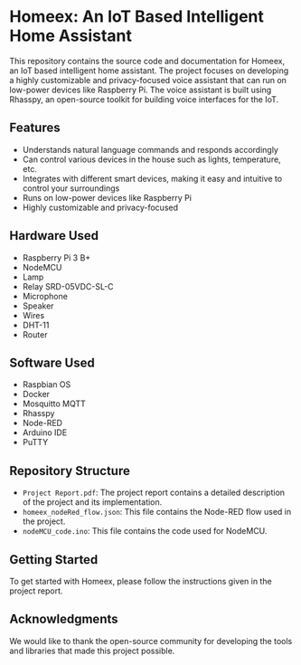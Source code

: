 # Homeex: An IoT Based Intelligent Home Assistant

  This repository contains the source code and documentation for Homeex, an IoT based intelligent home assistant. The project focuses on developing a highly customizable and privacy-focused voice assistant that can run on low-power devices like Raspberry Pi. The voice assistant is built using Rhasspy, an open-source toolkit for building voice interfaces for the IoT.

  ## Features

  - Understands natural language commands and responds accordingly
  - Can control various devices in the house such as lights, temperature, etc.
  - Integrates with different smart devices, making it easy and intuitive to control your surroundings
  - Runs on low-power devices like Raspberry Pi
  - Highly customizable and privacy-focused

  ## Hardware Used

  - Raspberry Pi 3 B+
  - NodeMCU
  - Lamp
  - Relay SRD-05VDC-SL-C
  - Microphone
  - Speaker
  - Wires
  - DHT-11
  - Router

  ## Software Used

  - Raspbian OS
  - Docker
  - Mosquitto MQTT
  - Rhasspy
  - Node-RED
  - Arduino IDE
  - PuTTY

  ## Repository Structure

  - `Project Report.pdf`: The project report contains a detailed description of the project and its implementation.
  - `homeex_nodeRed_flow.json`: This file contains the Node-RED flow used in the project.
  - `nodeMCU_code.ino`: This file contains the code used for NodeMCU.

  ## Getting Started

  To get started with Homeex, please follow the instructions given in the project report.

  ## Acknowledgments

  We would like to thank the open-source community for developing the tools and libraries that made this project possible.